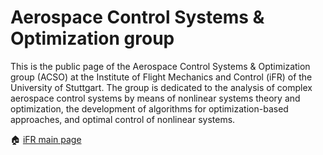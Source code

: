 # Aerospace Control Systems &amp; Optimization group

This is the public page of the Aerospace Control Systems & Optimization group (ACSO) at the Institute of Flight Mechanics and Control (iFR) of the University of Stuttgart. The group is dedicated to the analysis of complex aerospace control systems by means of nonlinear systems theory and optimization, the development of algorithms for optimization-based approaches, and optimal control of nonlinear systems.

🏠 [iFR main page](https://github.com/ifrunistuttgart)
